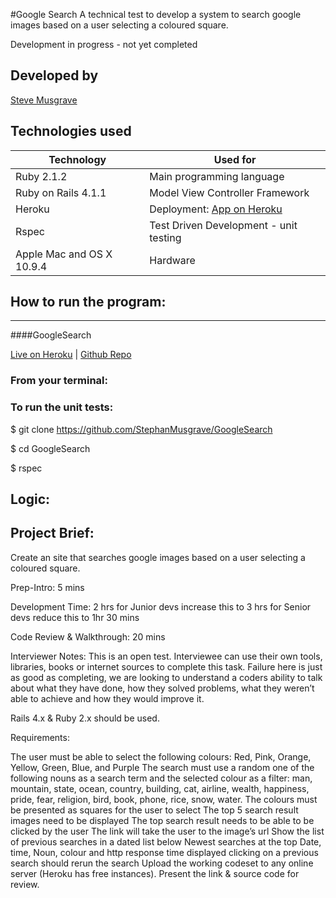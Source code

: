 #Google Search
A technical test to develop a system to search google images based on a user selecting a coloured square.

Development in progress - not yet completed

## Developed by
[Steve Musgrave]

## Technologies used
|Technology                 |Used for                        |
|--------------------------|---------------------------------|
|Ruby 2.1.2                 |Main programming language       |
|Ruby on Rails 4.1.1        |Model View Controller Framework |
|Heroku                     |Deployment: [App on Heroku]     |
|Rspec                     |Test Driven Development - unit testing  |
|Apple Mac and OS X 10.9.4 |Hardware                         |

## How to run the program:

___

####GoogleSearch

[Live on Heroku](https://googlesearch-musgrave.herokuapp.com/)  |  [Github Repo](https://github.com/StephanMusgrave/GoogleSearch)


### From your terminal:

### To run the unit tests:
  $ git clone https://github.com/StephanMusgrave/GoogleSearch

  $ cd GoogleSearch

  $ rspec

## Logic:

## Project Brief:
Create an site that searches google images based on a user selecting a coloured square.

Prep-Intro: 5 mins

Development Time: 2 hrs
for Junior devs increase this to 3 hrs
for Senior devs reduce this to 1hr 30 mins

Code Review & Walkthrough: 20 mins

Interviewer Notes:
This is an open test. Interviewee can use their own tools, libraries, books or internet sources to complete this task. Failure here is just as good as completing, we are looking to understand a coders ability to talk about what they have done, how they solved problems, what they weren’t able to achieve and how they would improve it.

Rails 4.x & Ruby 2.x should be used.

Requirements:

The user must be able to select the following colours: 
Red, Pink, Orange, Yellow, Green, Blue, and Purple
The search must use a random one of the following nouns as a search term and the selected colour as a filter: 
man, mountain, state, ocean, country, building, cat, airline, wealth, happiness, pride, fear, religion, bird, book, phone, rice, snow, water.
The colours must be presented as squares for the user to select
The top 5 search result images need to be displayed
The top search result needs to be able to be clicked by the user
The link will take the user to the image’s url
Show the list of previous searches in a dated list below
Newest searches at the top
Date, time, Noun, colour and http response time displayed
clicking on a previous search should rerun the search
Upload the working codeset to any online server (Heroku has free instances). Present the link & source code for review.



[Steve Musgrave]:https://github.com/StephanMusgrave
[App on Heroku]:https://googlesearch-musgrave.herokuapp.com/

